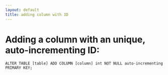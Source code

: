 ```yaml
---
layout: default
title: adding column with ID
---
```


# Adding a column with an unique, auto-incrementing ID:

`ALTER TABLE [table] ADD COLUMN [column] int NOT NULL auto-incrementing PRIMARY KEY;`
